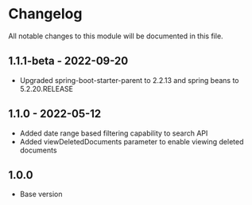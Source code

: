 # Changelog
All notable changes to this module will be documented in this file.

## 1.1.1-beta - 2022-09-20
- Upgraded spring-boot-starter-parent to 2.2.13 and spring beans to 5.2.20.RELEASE

## 1.1.0 - 2022-05-12
- Added date range based filtering capability to search API
- Added viewDeletedDocuments parameter to enable viewing deleted documents

## 1.0.0

- Base version
